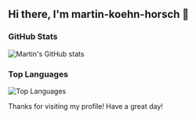 ## Hi there, I'm martin-koehn-horsch 👋

### GitHub Stats
![Martin's GitHub stats](https://github-readme-stats.vercel.app/api?username=martin-koehn-horsch&show_icons=true&theme=radical)

### Top Languages
![Top Languages](https://github-readme-stats.vercel.app/api/top-langs/?username=martin-koehn-horsch&layout=compact&theme=radical)

Thanks for visiting my profile! Have a great day!
